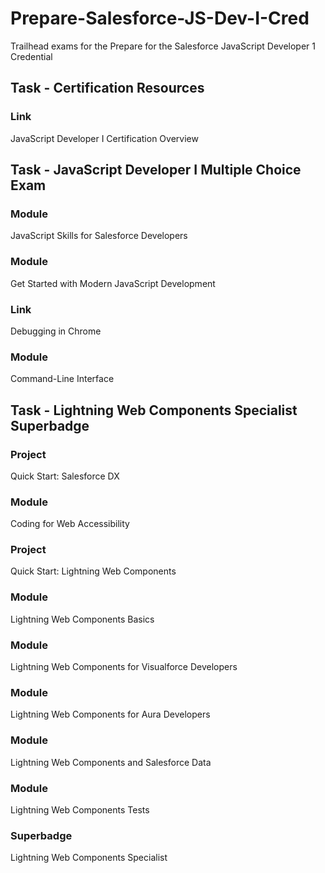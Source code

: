 # Prepare-Salesforce-JS-Dev-I-Cred
Trailhead exams for the Prepare for the Salesforce JavaScript Developer 1 Credential

## Task - Certification Resources

### Link
JavaScript Developer I Certification Overview

 
## Task - JavaScript Developer I Multiple Choice Exam

### Module 
JavaScript Skills for Salesforce Developers

### Module
Get Started with Modern JavaScript Development

### Link 
Debugging in Chrome

### Module
Command-Line Interface


## Task - Lightning Web Components Specialist Superbadge

### Project
Quick Start: Salesforce DX

### Module
Coding for Web Accessibility

### Project
Quick Start: Lightning Web Components

### Module
Lightning Web Components Basics

### Module
Lightning Web Components for Visualforce Developers

### Module
Lightning Web Components for Aura Developers

### Module
Lightning Web Components and Salesforce Data

### Module
Lightning Web Components Tests

### Superbadge
Lightning Web Components Specialist